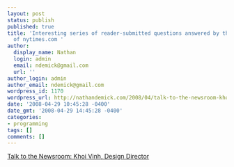 ```yaml
---
layout: post
status: publish
published: true
title: 'Interesting series of reader-submitted questions answered by the design director
  of nytimes.com '
author:
  display_name: Nathan
  login: admin
  email: ndemick@gmail.com
  url: ''
author_login: admin
author_email: ndemick@gmail.com
wordpress_id: 1170
wordpress_url: http://nathandemick.com/2008/04/talk-to-the-newsroom-khoi-vinh-design-director/
date: '2008-04-29 10:45:28 -0400'
date_gmt: '2008-04-29 14:45:28 -0400'
categories:
- programming
tags: []
comments: []
---
```

<p><a href='http://www.nytimes.com/2008/04/21/business/media/21askthetimes.html?_r=3&amp;pagewanted=all&amp;oref=slogin&amp;oref=slogin&amp;oref=slogin'>Talk to the Newsroom: Khoi Vinh, Design Director</a></p>
